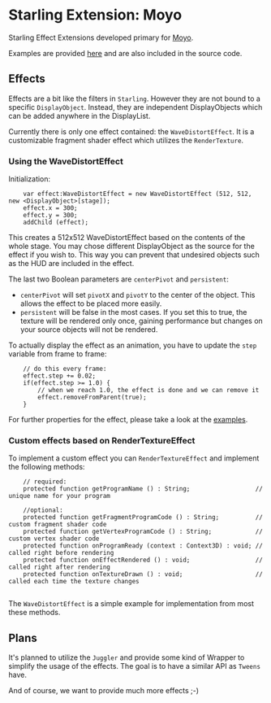 # Starling Extension: Moyo

Starling Effect Extensions developed primary for [Moyo][moyo].

Examples are provided [here][example] and are also included in the source code.

## Effects
Effects are a bit like the filters in `Starling`. However they are not bound to a specific `DisplayObject`. Instead,
they are independent DisplayObjects which can be added anywhere in the DisplayList.

Currently there is only one effect contained: the `WaveDistortEffect`. It is a customizable fragment shader effect
which utilizes the `RenderTexture`.

### Using the WaveDistortEffect

Initialization:

```
    var effect:WaveDistortEffect = new WaveDistortEffect (512, 512, new <DisplayObject>[stage]);
    effect.x = 300;
    effect.y = 300;
    addChild (effect);
```

This creates a 512x512 WaveDistortEffect based on the contents of the whole stage. You may chose different DisplayObject
as the source for the effect if you wish to. This way you can prevent that undesired objects such as the HUD are
included in the effect.

The last two Boolean parameters are `centerPivot` and `persistent`:
 - `centerPivot` will set `pivotX` and `pivotY` to the center of the object. This allows the effect to be placed more
    easily.
 - `persistent` will be false in the most cases. If you set this to true, the texture will be rendered only once,
    gaining performance but changes on your source objects will not be rendered.

To actually display the effect as an animation, you have to update the `step` variable from frame to frame:
```
    // do this every frame:
    effect.step += 0.02;
    if(effect.step >= 1.0) {
        // when we reach 1.0, the effect is done and we can remove it
        effect.removeFromParent(true);
    }
```

For further properties for the effect, please take a look at the [examples][example].

### Custom effects based on RenderTextureEffect

To implement a custom effect you can `RenderTextureEffect` and implement the following methods:

```
    // required:
    protected function getProgramName () : String;                  // unique name for your program
    
    //optional:
    protected function getFragmentProgramCode () : String;          // custom fragment shader code
    protected function getVertexProgramCode () : String;            // custom vertex shader code
    protected function onProgramReady (context : Context3D) : void; // called right before rendering
    protected function onEffectRendered () : void;                  // called right after rendering
    protected function onTextureDrawn () : void;                    // called each time the texture changes
    
```

The `WaveDistortEffect` is a simple example for implementation from most these methods.

## Plans
It's planned to utilize the `Juggler` and provide some kind of Wrapper to simplify the usage of the effects. The goal
is to have a similar API as `Tweens` have.

And of course, we want to provide much more effects ;-)

 [example]: http://labs.nkuebler.de/starling-extension-moyo
 [moyo]: http://moyo-game.com

